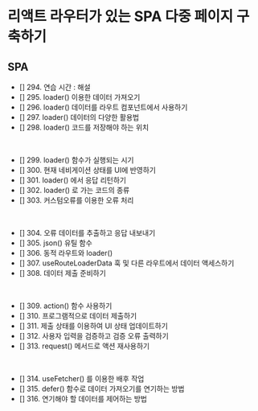 # 리액트 라우터가 있는 SPA 다중 페이지 구축하기

## SPA

- [] 294. 연습 시간 : 해설
- [] 295. loader() 이용한 데이터 가져오기
- [] 296. loader() 데이터를 라우트 컴포넌트에서 사용하기
- [] 297. loader() 데이터의 다양한 활용법
- [] 298. loader() 코드를 저장해야 하는 위치

<br/>

- [] 299. loader() 함수가 실행되는 시기
- [] 300. 현재 네비게이션 상태를 UI에 반영하기
- [] 301. loader() 에서 응답 리턴하기
- [] 302. loader() 로 가는 코드의 종류
- [] 303. 커스텀오류를 이용한 오류 처리

<br/>

- [] 304. 오류 데이터를 추출하고 응답 내보내기
- [] 305. json() 유틸 함수
- [] 306. 동적 라우트와 loader()
- [] 307. useRouteLoaderData 훅 및 다른 라우트에서 데이터 액세스하기
- [] 308. 데이터 제출 준비하기

<br/>

- [] 309. action() 함수 사용하기
- [] 310. 프로그램적으로 데이터 제출하기
- [] 311. 제출 상태를 이용하여 UI 상태 업데이트하기
- [] 312. 사용자 입력을 검증하고 검증 오류 출력하기
- [] 313. request() 메서드로 액션 재사용하기

<br/>

- [] 314. useFetcher() 를 이용한 배후 작업
- [] 315. defer() 함수로 데이터 가져오기를 연기하는 방법
- [] 316. 연기해야 할 데이터를 제어하는 방법
